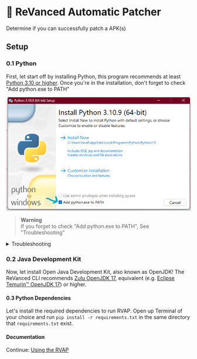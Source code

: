 # 🤖 ReVanced Automatic Patcher
Determine if you can successfully patch a APK(s)

## Setup


### 0.1 Python
First, let start off by installing Python, this program recommends at least [Python 3.10 or higher](https://www.python.org/downloads/). Once you're in the installation, don't forget to check "Add python.exe to PATH"

![](docs\assets\addToPath.png "Add Python to Path")

> **Warning** <br>
> If you forget to check "Add python.exe to PATH", See "Troubleshooting"

<details>
<summary>Troubleshooting</summary>
If you've forgot to check "Add python.exe to PATH", open the installation that you used to install Python and click on "Customise Installation" then check "Add Python to enviroment variables"

![](docs\assets\customisedInstallation.png "1. Customise Installation")
![](docs\assets\addToEnviroment.png "2. Add Python to enviroment variables")

You're good to go!
</details>

### 0.2 Java Development Kit 
Now, let install Open Java Development Kit, also known as OpenJDK! The ReVanced CLI recommends [Zulu OpenJDK 17](https://www.azul.com/downloads/?package=jdk#download-openjdk), equivalent (e.g. [Eclipse Temurin™ OpenJDK 17](https://adoptium.net/temurin/releases/)) or higher.

#### 0.3 Python Dependencies
Let's install the required dependencies to run RVAP. Open up Terminal of your choice and run `pip install -r requirements.txt` in the same directory that `requirements.txt` exist.

#### Documentation
Continue: [Using the RVAP](1-using_RVAP.md)